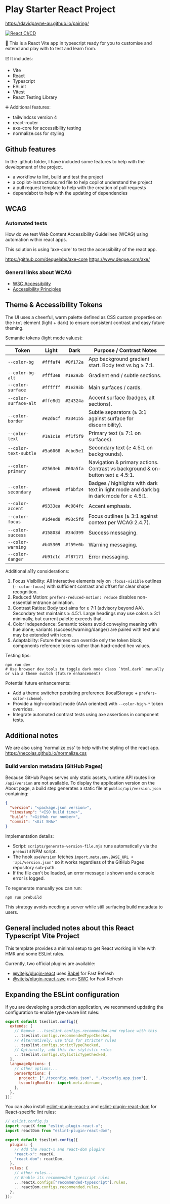 # Play Starter React Project

<https://davidpayne-au.github.io/pairing/>

[![React CI/CD](https://github.com/davidpayne-au/pairing/actions/workflows/cicd.yml/badge.svg)](https://github.com/davidpayne-au/pairing/actions/workflows/cicd.yml)

📖 This is a React Vite app in typescript ready for you to customise and extend and play with to test and learn from.

☑️ It includes:

- Vite
- React
- Typescript
- ESLint
- Vitest
- React Testing Library

➕ Additional features:

- tailwindcss version 4
- react-router
- axe-core for accessibility testing
- normalize.css for styling

## Github features

In the .github folder, I have included some features to help with the development of the project.

- a workflow to lint, build and test the project
- a copilot-instructions.md file to help copilot understand the project
- a pull request template to help with the creation of pull requests
- dependabot to help with the updating of dependencies

## WCAG

### Automated tests

How do we test Web Content Accessibility Guidelines (WCAG) using automation within react apps.

This solution is using 'axe-core' to test the accessibility of the react app.

<https://github.com/dequelabs/axe-core>
<https://www.deque.com/axe/>

### General links about WCAG

- [W3C Accessibility](https://www.w3.org/WAI/)
- [Accessibility Principles](https://www.w3.org/WAI/fundamentals/accessibility-principles/)

## Theme & Accessibility Tokens

The UI uses a cheerful, warm palette defined as CSS custom properties on the `html` element (light + dark) to ensure consistent contrast and easy future theming.

Semantic tokens (light mode values):

| Token                 | Light     | Dark      | Purpose / Contrast Notes                                                               |
| --------------------- | --------- | --------- | -------------------------------------------------------------------------------------- |
| `--color-bg`          | `#fffaf4` | `#0f172a` | App background gradient start. Body text vs bg ≥ 7:1.                                  |
| `--color-bg-alt`      | `#fff3e8` | `#1e293b` | Gradient end / subtle sections.                                                        |
| `--color-surface`     | `#ffffff` | `#1e293b` | Main surfaces / cards.                                                                 |
| `--color-surface-alt` | `#ffe8d1` | `#24324a` | Accent surface (badges, alt sections).                                                 |
| `--color-border`      | `#e2d6cf` | `#334155` | Subtle separators (≥ 3:1 against surface for discernibility).                          |
| `--color-text`        | `#1a1c1e` | `#f1f5f9` | Primary text (≥ 7:1 on surfaces).                                                      |
| `--color-text-subtle` | `#5a6068` | `#cbd5e1` | Secondary text (≥ 4.5:1 on backgrounds).                                               |
| `--color-primary`     | `#2563eb` | `#60a5fa` | Navigation & primary actions. Contrast vs background & on-button text ≥ 4.5:1.         |
| `--color-secondary`   | `#f59e0b` | `#fbbf24` | Badges / highlights with dark text in light mode and dark bg in dark mode for ≥ 4.5:1. |
| `--color-accent`      | `#9333ea` | `#c084fc` | Accent emphasis.                                                                       |
| `--color-focus`       | `#1d4ed8` | `#93c5fd` | Focus outlines (≥ 3:1 against context per WCAG 2.4.7).                                 |
| `--color-success`     | `#15803d` | `#34d399` | Success messaging.                                                                     |
| `--color-warning`     | `#b45309` | `#f59e0b` | Warning messaging.                                                                     |
| `--color-danger`      | `#b91c1c` | `#f87171` | Error messaging.                                                                       |

Additional a11y considerations:

1. Focus Visibility: All interactive elements rely on `:focus-visible` outlines (`--color-focus`) with sufficient contrast and offset for clear shape recognition.
2. Reduced Motion: `prefers-reduced-motion: reduce` disables non-essential entrance animation.
3. Contrast Ratios: Body text aims for ≥ 7:1 (advisory beyond AA). Secondary text maintains ≥ 4.5:1. Large headings may use colors ≥ 3:1 minimally, but current palette exceeds that.
4. Color Independence: Semantic tokens avoid conveying meaning with hue alone; variants (success/warning/danger) are paired with text and may be extended with icons.
5. Adaptability: Future themes can override only the token block; components reference tokens rather than hard-coded hex values.

Testing tips:

```
npm run dev
# Use browser dev tools to toggle dark mode class `html.dark` manually or via a theme switch (future enhancement)
```

Potential future enhancements:

- Add a theme switcher persisting preference (localStorage + `prefers-color-scheme`).
- Provide a high-contrast mode (AAA oriented) with `--color-high-*` token overrides.
- Integrate automated contrast tests using axe assertions in component tests.

## Additional notes

We are also using 'normalize.css' to help with the styling of the react app.
<https://necolas.github.io/normalize.css>

### Build version metadata (GitHub Pages)

Because GitHub Pages serves only static assets, runtime API routes like `/api/version` are not available. To display the application version on the About page, a build step generates a static file at `public/api/version.json` containing:

```json
{
  "version": "<package.json version>",
  "timestamp": "<ISO build time>",
  "build": "<GitHub run number>",
  "commit": "<Git SHA>"
}
```

Implementation details:

- Script: `scripts/generate-version-file.mjs` runs automatically via the `prebuild` NPM script.
- The hook `useVersion` fetches `import.meta.env.BASE_URL + 'api/version.json'` so it works regardless of the GitHub Pages repository sub-path.
- If the file can't be loaded, an error message is shown and a console error is logged.

To regenerate manually you can run:

```
npm run prebuild
```

This strategy avoids needing a server while still surfacing build metadata to users.

## General included notes about this React Typescript Vite Project

This template provides a minimal setup to get React working in Vite with HMR and some ESLint rules.

Currently, two official plugins are available:

- [@vitejs/plugin-react](https://github.com/vitejs/vite-plugin-react/blob/main/packages/plugin-react/README.md) uses [Babel](https://babeljs.io/) for Fast Refresh
- [@vitejs/plugin-react-swc](https://github.com/vitejs/vite-plugin-react-swc) uses [SWC](https://swc.rs/) for Fast Refresh

## Expanding the ESLint configuration

If you are developing a production application, we recommend updating the configuration to enable type-aware lint rules:

```js
export default tseslint.config({
  extends: [
    // Remove ...tseslint.configs.recommended and replace with this
    ...tseslint.configs.recommendedTypeChecked,
    // Alternatively, use this for stricter rules
    ...tseslint.configs.strictTypeChecked,
    // Optionally, add this for stylistic rules
    ...tseslint.configs.stylisticTypeChecked,
  ],
  languageOptions: {
    // other options...
    parserOptions: {
      project: ["./tsconfig.node.json", "./tsconfig.app.json"],
      tsconfigRootDir: import.meta.dirname,
    },
  },
});
```

You can also install [eslint-plugin-react-x](https://github.com/Rel1cx/eslint-react/tree/main/packages/plugins/eslint-plugin-react-x) and [eslint-plugin-react-dom](https://github.com/Rel1cx/eslint-react/tree/main/packages/plugins/eslint-plugin-react-dom) for React-specific lint rules:

```js
// eslint.config.js
import reactX from "eslint-plugin-react-x";
import reactDom from "eslint-plugin-react-dom";

export default tseslint.config({
  plugins: {
    // Add the react-x and react-dom plugins
    "react-x": reactX,
    "react-dom": reactDom,
  },
  rules: {
    // other rules...
    // Enable its recommended typescript rules
    ...reactX.configs["recommended-typescript"].rules,
    ...reactDom.configs.recommended.rules,
  },
});
```
